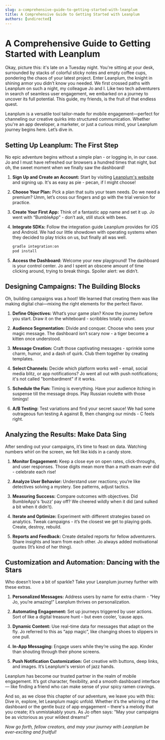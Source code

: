 ```yaml
---
slug: a-comprehensive-guide-to-getting-started-with-leanplum
title: A Comprehensive Guide to Getting Started with Leanplum
authors: [undirected]
---
```



# A Comprehensive Guide to Getting Started with Leanplum

Okay, picture this: it's late on a Tuesday night. You're sitting at your desk, surrounded by stacks of colorful sticky notes and empty coffee cups, pondering the chaos of your latest project. Enter Leanplum, the knight in shining armor you didn’t know you needed. We first crossed paths with Leanplum on such a night, my colleague Jo and I. Like two tech adventurers in search of seamless user engagement, we embarked on a journey to uncover its full potential. This guide, my friends, is the fruit of that endless quest.

Leanplum is a versatile tool tailor-made for mobile engagement—perfect for channeling our creative quirks into structured communication. Whether you're an app developer, a marketer, or just a curious mind, your Leanplum journey begins here. Let’s dive in.

## Setting Up Leanplum: The First Step

No epic adventure begins without a simple plan - or logging in, in our case. Jo and I must have refreshed our browsers a hundred times that night, but oh, the sweet moment when we finally saw the dashboard!

1. **Sign Up and Create an Account:**
   Start by visiting [Leanplum's website](https://www.leanplum.com/) and signing up. It's as easy as pie - pecan, if I might choose!

2. **Choose Your Plan:**
   Pick a plan that suits your team needs. Do we need a premium? Umm, let’s cross our fingers and go with the trial version for practice.

3. **Create Your First App:**
   Think of a fantastic app name and set it up. Jo went with “BumbleApp” - don’t ask, still stuck with bees.

4. **Integrate SDKs:**
   Follow the integration guide Leanplum provides for iOS and Android. We had our little showdown with operating systems when they decided to play tricks on us, but finally all was well.

   ```bash
   gradle integration:on
   pod install
   ```

5. **Access the Dashboard:**
   Welcome your new playground! The dashboard is your control center. Jo and I spent an obscene amount of time clicking around, trying to break things. Spoiler alert: we didn’t.

## Designing Campaigns: The Building Blocks

Oh, building campaigns was a hoot! We learned that creating them was like making digital chai—mixing the right elements for the perfect flavor.

1. **Define Objectives:**
   What’s your game plan? Know the journey before you start. Draw it on the whiteboard - scribbles totally count.

2. **Audience Segmentation:**
   Divide and conquer. Choose who sees your magic message. The dashboard isn’t scary now - a tiger become a kitten once understood.

3. **Message Creation:**
   Craft those captivating messages - sprinkle some charm, humor, and a dash of quirk. Club them together by creating templates.

4. **Select Channels:**
   Decide which platform works well - email, social media blitz, or app notifications? Jo went all out with push notifications; it's not called "bombardment" if it works.

5. **Schedule the Fun:**
   Timing is everything. Have your audience itching in suspense till the message drops. Play Russian roulette with those timings!

6. **A/B Testing:**
   Test variations and find your secret sauce! We had some outrageous fun testing A against B, then changing our minds - C feels right.

## Analyzing the Results: Make Data Sing

After sending out your campaigns, it’s time to feast on data. Watching numbers whirl on the screen, we felt like kids in a candy store.

1. **Monitor Engagement:**
   Keep a close eye on open rates, click-throughs, and user responses. Those digits mean more than a math exam ever did - celebrate each rise!

2. **Analyze User Behavior:**
   Understand user reactions; you’re like detectives solving a mystery. See patterns, adjust tactics.

3. **Measuring Success:**
   Compare outcomes with objectives. Did BumbleApp's ‘buzz’ pay off? We cheered wildly when it did (and sulked a bit when it didn't).

4. **Iterate and Optimize:**
   Experiment with different strategies based on analytics. Tweak campaigns - it’s the closest we get to playing gods. Create, destroy, rebuild.

5. **Reports and Feedback:**
   Create detailed reports for fellow adventurers. Share insights and learn from each other. Jo always added motivational quotes (It’s kind of her thing).

## Customization and Automation: Dancing with the Stars

Who doesn’t love a bit of sparkle? Take your Leanplum journey further with these extras.

1. **Personalized Messages:**
   Address users by name for extra charm - “Hey Jo, you’re amazing!” Leanplum thrives on personalization.

2. **Automating Engagement:**
   Set up journeys triggered by user actions. Sort of like a digital treasure hunt – but even cooler, ‘cause apps.

3. **Dynamic Content:**
   Use real-time data for messages that adapt on the fly. Jo referred to this as “app magic”, like changing shoes to slippers in one pull.

4. **In-App Messaging:**
   Engage users while they’re using the app. Kinder than shouting through their phone screens.

5. **Push Notification Customization:**
   Get creative with buttons, deep links, and images. It’s Leanplum's version of jazz hands.

Leanplum has become our trusted partner in the realm of mobile engagement. It’s got character, flexibility, and a smooth dashboard interface — like finding a friend who can make sense of your spicy ramen cravings.

And so, as we close this chapter of our adventure, we leave you with this: Dive in, explore, let Leanplum magic unfold. Whether it’s the whirring of the dashboard or the gentle buzz of app engagement – there's a melody that you create; it’s unmistakably yours. As Jo often says: "May your campaigns be as victorious as your wildest dreams!"

*Now go forth, fellow creators, and may your journey with Leanplum be ever-exciting and fruitful!*
